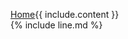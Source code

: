 [comment]: <> (This is a simple breadcrumb)
[Home](https://hystrixfan.github.io/){{ include.content }}  
{% include line.md %}
<br><br>